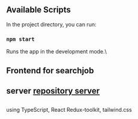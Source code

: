 ## Available Scripts

In the project directory, you can run:

### `npm start`

Runs the app in the development mode.\

## Frontend for searchjob

## server [repository server](https://github.com/toron2c/market_server)

##

using TypeScript, React Redux-toolkit, tailwind.css
